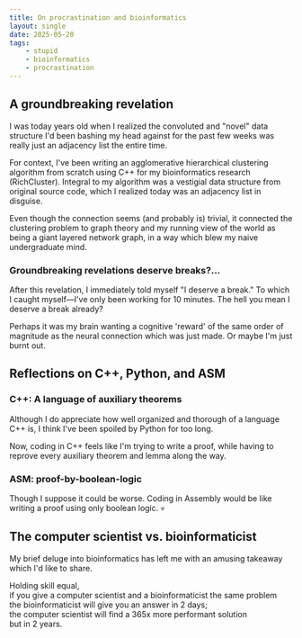 ```yaml
---
title: On procrastination and bioinformatics
layout: single
date: 2025-05-20
tags:
    - stupid
    - bioinformatics
    - procrastination
---
```

## A groundbreaking revelation
I was today years old when I realized the convoluted and "novel" data structure I'd been bashing my head against for the past few weeks was really just an adjacency list the entire time.

For context, I've been writing an agglomerative hierarchical clustering algorithm from scratch using C++ for my bioinformatics research (RichCluster). Integral to my algorithm was a vestigial data structure from original source code, which I realized today was an adjacency list in disguise.

Even though the connection seems (and probably is) trivial, it connected the clustering problem to graph theory and my running view of the world as being a giant layered network graph, in a way which blew my naive undergraduate mind.

### Groundbreaking revelations deserve breaks?...
After this revelation, I immediately told myself "I deserve a break."
To which I caught myself—I've only been working for 10 minutes. The hell you mean I deserve a break already?

Perhaps it was my brain wanting a cognitive 'reward' of the same order of magnitude as the neural connection which was just made. Or maybe I'm just burnt out.

## Reflections on C++, Python, and ASM
### C++: A language of auxiliary theorems
Although I do appreciate how well organized and thorough of a language C++ is, I think I've been spoiled by Python for too long. 

Now, coding in C++ feels like I'm trying to write a proof, while having to reprove every auxiliary theorem and lemma along the way.

### ASM: proof-by-boolean-logic
Though I suppose it could be worse. Coding in Assembly would be like writing a proof using only boolean logic. 💀

## The computer scientist vs. bioinformaticist
My brief deluge into bioinformatics has left me with an amusing takeaway which I'd like to share.

Holding skill equal, \
if you give a computer scientist and a bioinformaticist the same problem\
the bioinformaticist will give you an answer in 2 days;\
the computer scientist will find a 365x more performant solution\
but in 2 years.
